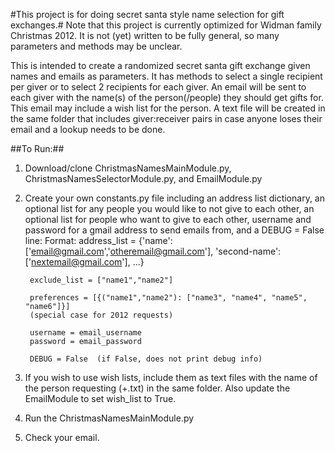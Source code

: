 #This project is for doing secret santa style name selection for gift exchanges.#
Note that this project is currently optimized for Widman family Christmas 2012.
It is not (yet) written to be fully general, so many parameters and methods
may be unclear.

This is intended to create a randomized secret santa gift exchange given
names and emails as parameters. It has methods to select a single recipient per
giver or to select 2 recipients for each giver. An email will be sent to each
giver with the name(s) of the person(/people) they should get gifts for. This
email may include a wish list for the person. A text file will be created in
the same folder that includes giver:receiver pairs in case anyone loses their
email and a lookup needs to be done.

##To Run:##
1. Download/clone ChristmasNamesMainModule.py, ChristmasNamesSelectorModule.py,
and EmailModule.py
2. Create your own constants.py file including an address list dictionary,
    an optional list for any people you would like to not give to each other,
    an optional list for people who want to give to each other,
    username and password for a gmail address to send emails from,
    and a DEBUG = False line:
    Format:
        address_list = {'name': ['email@gmail.com','otheremail@gmail.com'],
                    'second-name': ['nextemail@gmail.com'], ...}

        exclude_list = ["name1","name2"]

        preferences = [{("name1","name2"): ["name3", "name4", "name5", "name6"]}]
        (special case for 2012 requests)

        username = email_username
        password = email_password

        DEBUG = False  (if False, does not print debug info)

3. If you wish to use wish lists, include them as text files with the name of
    the person requesting (+.txt) in the same folder. Also update the EmailModule
    to set wish_list to True.
4. Run the ChristmasNamesMainModule.py
5. Check your email.

